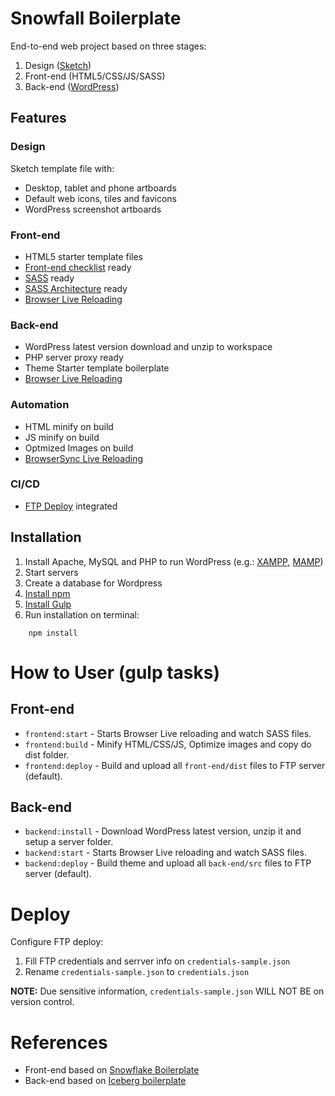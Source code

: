 # Snowfall Boilerplate

End-to-end web project based on three stages:
1. Design (<a href="https://www.sketchapp.com/">Sketch</a>)
2. Front-end (HTML5/CSS/JS/SASS)
3. Back-end (<a href="https://wordpress.org/">WordPress</a>)

## Features

### Design

Sketch template file with:
 - Desktop, tablet and phone artboards
 - Default web icons, tiles and favicons 
 - WordPress screenshot artboards

### Front-end
- HTML5 starter template files
- <a href="https://github.com/thedaviddias/Front-End-Checklist">Front-end checklist</a> ready
- <a href="https://sass-lang.com/">SASS</a> ready
- <a href="https://sass-guidelin.es/#architecture">SASS Architecture</a> ready
- <a href="https://www.browsersync.io/">Browser Live Reloading</a>

### Back-end
- WordPress latest version download and unzip to workspace
- PHP server proxy ready 
- Theme Starter template boilerplate
- <a href="https://www.browsersync.io/">Browser Live Reloading</a>

### Automation
- HTML minify on build
- JS minify on build
- Optmized Images on build
- <a href="https://www.browsersync.io/">BrowserSync Live Reloading</a>

### CI/CD
- <a href="#deploy">FTP Deploy</a> integrated


## Installation

1. Install Apache, MySQL and PHP to run WordPress (e.g.: [XAMPP](https://www.apachefriends.org/download.html), [MAMP](https://www.mamp.info/en/))
2. Start servers
3. Create a database for Wordpress
4. [Install npm](https://www.npmjs.com/get-npm)
5. [Install Gulp](https://gulpjs.com)
6. Run installation on terminal: 

```terminal
    npm install 
```

# How to User (gulp tasks) 

## Front-end

- `frontend:start` - Starts Browser Live reloading and watch SASS files.
- `frontend:build` - Minify HTML/CSS/JS, Optimize images and copy do dist folder.
- `frontend:deploy` - Build and upload all `front-end/dist` files to FTP server (default).

## Back-end

- `backend:install` - Download WordPress latest version, unzip it and setup a server folder.
- `backend:start` -  Starts Browser Live reloading and watch SASS files.
- `backend:deploy` -  Build theme and upload all `back-end/src` files to FTP server (default).

# Deploy

Configure FTP deploy:

1. Fill FTP credentials and serrver info on `credentials-sample.json` 
2. Rename `credentials-sample.json` to `credentials.json`

<strong>NOTE:</strong>
Due sensitive information, `credentials-sample.json` WILL NOT BE on version control.


# References
- Front-end based on <a href="https://github.com/marceloglacial/snowflake-boilerplate">Snowflake Boilerplate</a> 
- Back-end based on <a href="https://github.com/marceloglacial/iceberg-boilerplate">Iceberg boilerplate</a>

